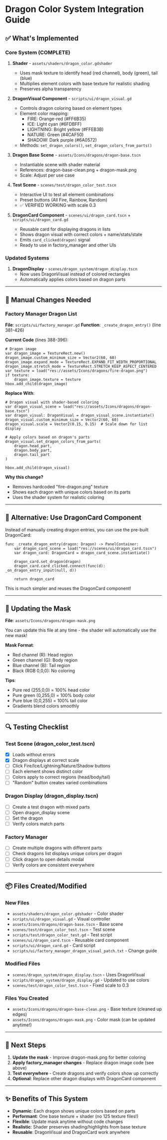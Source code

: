 # Dragon Color System Integration Guide

## ✅ What's Implemented

### Core System (COMPLETE)
1. **Shader** - `assets/shaders/dragon_color.gdshader`
   - Uses mask texture to identify head (red channel), body (green), tail (blue)
   - Multiplies element colors with base texture for realistic shading
   - Preserves alpha transparency

2. **DragonVisual Component** - `scripts/ui/dragon_visual.gd`
   - Controls dragon coloring based on element types
   - Element color mapping:
     - FIRE: Orange-red (#FF6B35)
     - ICE: Light cyan (#6FDBFF)
     - LIGHTNING: Bright yellow (#FFEB3B)
     - NATURE: Green (#4CAF50)
     - SHADOW: Dark purple (#6A0572)
   - Methods: `set_dragon_colors()`, `set_dragon_colors_from_parts()`

3. **Dragon Base Scene** - `assets/Icons/dragons/dragon-base.tscn`
   - Instantiable scene with shader material
   - References: dragon-base-clean.png + dragon-mask.png
   - Scale: Adjust per use case

4. **Test Scene** - `scenes/test/dragon_color_test.tscn`
   - Interactive UI to test all element combinations
   - Preset buttons (All Fire, Rainbow, Random)
   - ✅ VERIFIED WORKING with scale 0.3

5. **DragonCard Component** - `scenes/ui/dragon_card.tscn` + `scripts/ui/dragon_card.gd`
   - Reusable card for displaying dragons in lists
   - Shows dragon visual with correct colors + name/stats/state
   - Emits `card_clicked(dragon)` signal
   - Ready to use in factory_manager and other UIs

### Updated Systems
1. **DragonDisplay** - `scenes/dragon_system/dragon_display.tscn`
   - Now uses DragonVisual instead of colored rectangles
   - Automatically applies colors based on dragon parts

---

## 🔧 Manual Changes Needed

### Factory Manager Dragon List
**File**: `scripts/ui/factory_manager.gd`
**Function**: `_create_dragon_entry()` (line 381-426)

**Current Code** (lines 388-396):
```gdscript
# Dragon image
var dragon_image = TextureRect.new()
dragon_image.custom_minimum_size = Vector2(60, 60)
dragon_image.expand_mode = TextureRect.EXPAND_FIT_WIDTH_PROPORTIONAL
dragon_image.stretch_mode = TextureRect.STRETCH_KEEP_ASPECT_CENTERED
var texture = load("res://assets/Icons/dragons/fire-dragon.png")
if texture:
    dragon_image.texture = texture
hbox.add_child(dragon_image)
```

**Replace With**:
```gdscript
# Dragon visual with shader-based coloring
var dragon_visual_scene = load("res://assets/Icons/dragons/dragon-base.tscn")
var dragon_visual: DragonVisual = dragon_visual_scene.instantiate()
dragon_visual.custom_minimum_size = Vector2(60, 60)
dragon_visual.scale = Vector2(0.15, 0.15)  # Scale down for list display

# Apply colors based on dragon's parts
dragon_visual.set_dragon_colors_from_parts(
    dragon.head_part,
    dragon.body_part,
    dragon.tail_part
)

hbox.add_child(dragon_visual)
```

**Why this change?**
- Removes hardcoded "fire-dragon.png" texture
- Shows each dragon with unique colors based on its parts
- Uses the shader system for realistic coloring

---

## 📝 Alternative: Use DragonCard Component

Instead of manually creating dragon entries, you can use the pre-built DragonCard:

```gdscript
func _create_dragon_entry(dragon: Dragon) -> PanelContainer:
    var dragon_card_scene = load("res://scenes/ui/dragon_card.tscn")
    var dragon_card: DragonCard = dragon_card_scene.instantiate()

    dragon_card.set_dragon(dragon)
    dragon_card.card_clicked.connect(func(d): _on_dragon_entry_input(null, d))

    return dragon_card
```

This is much simpler and reuses the DragonCard component!

---

## 🎨 Updating the Mask

**File**: `assets/Icons/dragons/dragon-mask.png`

You can update this file at any time - the shader will automatically use the new mask!

**Mask Format**:
- Red channel (R): Head region
- Green channel (G): Body region
- Blue channel (B): Tail region
- Black (RGB 0,0,0): No coloring

**Tips**:
- Pure red (255,0,0) = 100% head color
- Pure green (0,255,0) = 100% body color
- Pure blue (0,0,255) = 100% tail color
- Gradients blend colors smoothly

---

## 🔍 Testing Checklist

### Test Scene (dragon_color_test.tscn)
- [x] Loads without errors
- [x] Dragon displays at correct scale
- [ ] Click Fire/Ice/Lightning/Nature/Shadow buttons
- [ ] Each element shows distinct color
- [ ] Colors apply to correct regions (head/body/tail)
- [ ] "Random" button creates varied combinations

### Dragon Display (dragon_display.tscn)
- [ ] Create a test dragon with mixed parts
- [ ] Open dragon_display scene
- [ ] Set the dragon
- [ ] Verify colors match parts

### Factory Manager
- [ ] Create multiple dragons with different parts
- [ ] Check dragons list displays unique colors per dragon
- [ ] Click dragon to open details modal
- [ ] Verify colors are consistent everywhere

---

## 📦 Files Created/Modified

### New Files
- `assets/shaders/dragon_color.gdshader` - Color shader
- `scripts/ui/dragon_visual.gd` - Visual controller
- `assets/Icons/dragons/dragon-base.tscn` - Base scene
- `scenes/test/dragon_color_test.tscn` - Test scene
- `scripts/test/dragon_color_test.gd` - Test script
- `scenes/ui/dragon_card.tscn` - Reusable card component
- `scripts/ui/dragon_card.gd` - Card script
- `scripts/ui/factory_manager_dragon_visual_patch.txt` - Change guide

### Modified Files
- `scenes/dragon_system/dragon_display.tscn` - Uses DragonVisual
- `scripts/dragon_system/dragon_display.gd` - Updated to use colors
- `scenes/test/dragon_color_test.tscn` - Fixed scale to 0.3

### Files You Created
- `assets/Icons/dragons/dragon-base-clean.png` - Base texture (cleaned up edges)
- `assets/Icons/dragons/dragon-mask.png` - Color mask (can be updated anytime!)

---

## 🚀 Next Steps

1. **Update the mask** - Improve dragon-mask.png for better coloring
2. **Apply factory_manager changes** - Replace dragon image code (see above)
3. **Test everywhere** - Create dragons and verify colors show up correctly
4. **Optional**: Replace other dragon displays with DragonCard component

---

## ✨ Benefits of This System

- **Dynamic**: Each dragon shows unique colors based on parts
- **Performant**: One base texture + shader (no 125 texture files!)
- **Flexible**: Update mask anytime without code changes
- **Realistic**: Shader preserves shading/highlights from base texture
- **Reusable**: DragonVisual and DragonCard work anywhere

